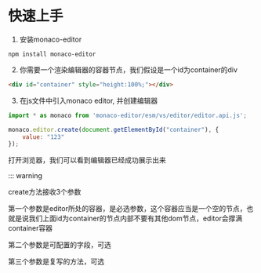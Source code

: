 # 快速上手

1. 安装monaco-editor

```
npm install monaco-editor
```

2. 你需要一个渲染编辑器的容器节点，我们假设是一个id为container的div

``` html
<div id="container" style="height:100%;"></div>
```

3. 在js文件中引入monaco editor, 并创建编辑器

``` js
import * as monaco from 'monaco-editor/esm/vs/editor/editor.api.js';

monaco.editor.create(document.getElementById("container"), {
	value: "123"
});
```

打开浏览器，我们可以看到编辑器已经成功展示出来

::: warning

create方法接收3个参数

第一个参数是editor所处的容器，是必选参数，这个容器应当是一个空的节点，也就是说我们上面id为container的节点内部不要有其他dom节点，editor会撑满container容器

第二个参数是可配置的字段，可选

第三个参数是复写的方法，可选



